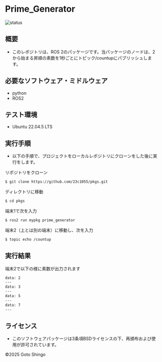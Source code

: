 # Prime_Generator

![status](https://github.com/23c1055/task/actions/workflows/test.yml/badge.svg)
## 概要

- このレポジトリは、ROS 2のパッケージです。当パッケージのノードは、2から始まる昇順の素数を1秒ごとにトピック/countupにパブリッシュします。

## 必要なソフトウェア・ミドルウェア
- python
- ROS2

## テスト環境

 - Ubuntu 22.04.5 LTS


## 実行手順

- 以下の手順で、プロジェクトをローカルレポジトリにクローンをした後に実行をします。


リポジトリをクローン
```bash
$ git clone https://github.com/23c1055/pkgs.git
```
ディレクトリに移動
```bash
$ cd pkgs
```
端末1で次を入力
```bash
$ ros2 run mypkg prime_generator
```
端末2（上とは別の端末）に移動し、次を入力
```bash
$ topic echo /countup
```

## 実行結果
端末2で以下の様に素数が出力されます
```bash
data: 2
---
data: 3
---
data: 5
---
data: 7
---
```

## ライセンス

- このソフトウェアパッケージは3条項BSDライセンスの下、再頒布および使用が許可されています。

©2025 Goto Shingo

